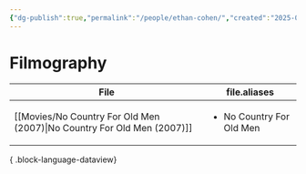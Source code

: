 ```yaml
---
{"dg-publish":true,"permalink":"/people/ethan-cohen/","created":"2025-01-13","updated":"2025-01-13"}
---
```



# Filmography

| File                                                                       | file.aliases                             |
| -------------------------------------------------------------------------- | ---------------------------------------- |
| [[Movies/No Country For Old Men (2007)\|No Country For Old Men (2007)]] | <ul><li>No Country For Old Men</li></ul> |

{ .block-language-dataview}
